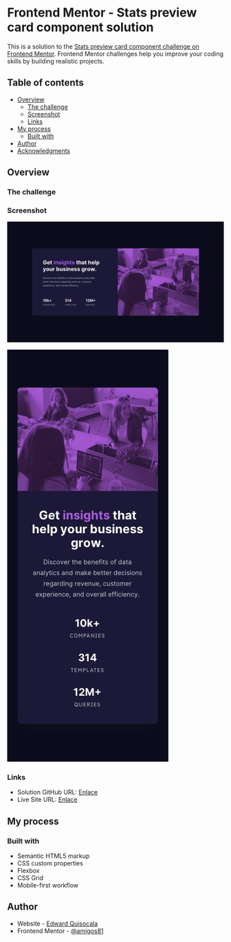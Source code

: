 # Frontend Mentor - Stats preview card component solution

This is a solution to the [Stats preview card component challenge on Frontend Mentor](https://www.frontendmentor.io/challenges/stats-preview-card-component-8JqbgoU62). Frontend Mentor challenges help you improve your coding skills by building realistic projects. 


## Table of contents

- [Overview](#overview)
  - [The challenge](#the-challenge)
  - [Screenshot](#screenshot)
  - [Links](#links)
- [My process](#my-process)
  - [Built with](#built-with)
- [Author](#author)
- [Acknowledgments](#acknowledgments)

## Overview

### The challenge


### Screenshot

![](design/desktop-design.jpg)

![](design/mobile-design.jpg)

### Links

- Solution GitHub URL: [Enlace](https://github.com/amigos81/stats-preview-card-component.git)
- Live Site URL: [Enlace](https://amigos81.github.io/stats-preview-card-component/)

## My process

### Built with

- Semantic HTML5 markup
- CSS custom properties
- Flexbox
- CSS Grid
- Mobile-first workflow


## Author

- Website - [Edward Quisocala ](#)
- Frontend Mentor - [@amigos81](https://www.frontendmentor.io/profile/amigos81)

